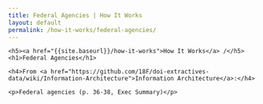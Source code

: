 ```yaml
---
title: Federal Agencies | How It Works
layout: default
permalink: /how-it-works/federal-agencies/
---
```


<div class="container-outer container-padded">

  <article class="container-left-7">

    <h5><a href="{{site.baseurl}}/how-it-works">How It Works</a> /</h5>
    <h1>Federal Agencies</h1>

    <h4>From <a href="https://github.com/18F/doi-extractives-data/wiki/Information-Architecture">Information Architecture</a>:</h4>

    <p>Federal agencies (p. 36-38, Exec Summary)</p>

  </article>

</div>
